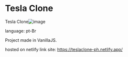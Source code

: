 # Tesla Clone

Tesla Clone![image](https://user-images.githubusercontent.com/56638509/160254506-0b1ef791-638b-4216-b7a8-70d6d074e395.png)


language: pt-Br

Project made in VanillaJS.

hosted on netlify link site: https://teslaclone-ph.netlify.app/

